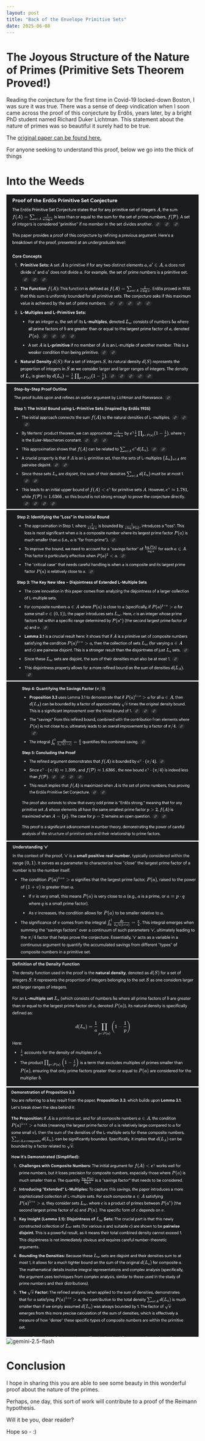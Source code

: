 ```yaml
---
layout: post
title: "Back of the Envelope Primitive Sets"
date: 2025-06-08
---
```


# The Joyous Structure of the Nature of Primes (Primitive Sets Theorem Proved!)

Reading the conjecture for the first time in Covid-19 locked-down Boston, I was sure it was true.
There was a sense of deep vindication when I soon came across the proof of this conjecture by Erdős, years later, by a bright PhD student named Richard Duker Lichtman.
This statement about the nature of primes was so beautiful it surely had to be true.

The [original paper can be found here.](https://arxiv.org/abs/2202.02384)

For anyone seeking to understand this proof, below we go into the thick of things

# Into the Weeds

![gemini-2.5-flash](/blog/assets/2025/primitivos/um.png)
![gemini-2.5-flash](/blog/assets/2025/primitivos/dois.png)
![gemini-2.5-flash](/blog/assets/2025/primitivos/tres.png)
![gemini-2.5-flash](/blog/assets/2025/primitivos/quatro.png)
![gemini-2.5-flash](/blog/assets/2025/primitivos/cinco.png)
![gemini-2.5-flash](/blog/assets/2025/primitivos/seis.png)
![gemini-2.5-flash](/blog/assets/2025/primitivos/sete.png)
![gemini-2.5-flash](/blog/assets/2025/primitivos/oito.png)

# Conclusion 
I hope in sharing this you are able to see some beauty in this wonderful proof about the nature of the primes.

Perhaps, one day, this sort of work will contribute to a proof of the Reimann hypothesis.

Will it be you, dear reader?

Hope so - :)